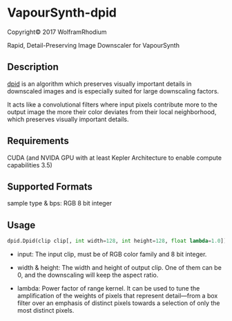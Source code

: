 # VapourSynth-dpid
Copyright© 2017 WolframRhodium

Rapid, Detail-Preserving Image Downscaler for VapourSynth
## Description
[dpid](http://www.gcc.tu-darmstadt.de/home/proj/dpid/) is an algorithm which preserves visually important details in downscaled images and is especially suited for large downscaling factors.

It acts like a convolutional filters where input pixels contribute more to the output image the more their color deviates from their local neighborhood, which preserves visually important details.

## Requirements
CUDA (and NVIDA GPU with at least Kepler Architecture to enable compute capabilities 3.5)

## Supported Formats

sample type & bps: RGB 8 bit integer

## Usage

```python
dpid.Dpid(clip clip[, int width=128, int height=128, float lambda=1.0])
```

- input:
    The input clip, must be of RGB color family and 8 bit integer.

- width & height:
    The width and height of output clip. One of them can be 0, and the downscaling will keep the aspect ratio.

- lambda:
    Power factor of range kernel. It can be used to tune the amplification of the weights of pixels that represent detail—from a box filter over an emphasis of distinct pixels towards a selection of only the most distinct pixels.